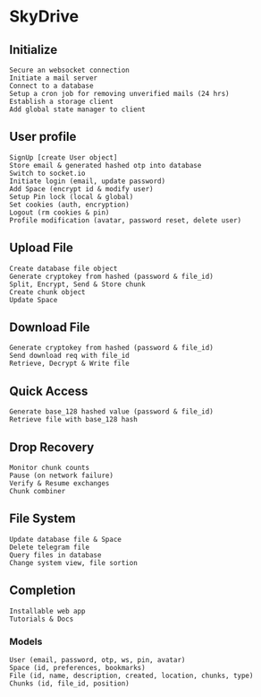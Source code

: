 # SkyDrive

## Initialize

    Secure an websocket connection
    Initiate a mail server
    Connect to a database
    Setup a cron job for removing unverified mails (24 hrs)
    Establish a storage client
    Add global state manager to client

## User profile

    SignUp [create User object]
    Store email & generated hashed otp into database
    Switch to socket.io
    Initiate login (email, update password)
    Add Space (encrypt id & modify user)
    Setup Pin lock (local & global)
    Set cookies (auth, encryption)
    Logout (rm cookies & pin)
    Profile modification (avatar, password reset, delete user)

## Upload File

    Create database file object
    Generate cryptokey from hashed (password & file_id)
    Split, Encrypt, Send & Store chunk
    Create chunk object
    Update Space

## Download File

    Generate cryptokey from hashed (password & file_id)
    Send download req with file_id
    Retrieve, Decrypt & Write file

## Quick Access

    Generate base_128 hashed value (password & file_id)
    Retrieve file with base_128 hash

## Drop Recovery

    Monitor chunk counts
    Pause (on network failure)
    Verify & Resume exchanges
    Chunk combiner

## File System

    Update database file & Space
    Delete telegram file
    Query files in database
    Change system view, file sortion

## Completion

    Installable web app
    Tutorials & Docs

### Models

    User (email, password, otp, ws, pin, avatar)
    Space (id, preferences, bookmarks)
    File (id, name, description, created, location, chunks, type)
    Chunks (id, file_id, position)

